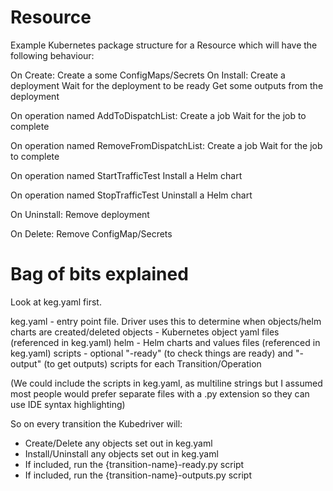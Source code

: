 # Resource
Example Kubernetes package structure for a Resource which will have the following behaviour:

On Create:
    Create a some ConfigMaps/Secrets
On Install:
    Create a deployment
    Wait for the deployment to be ready
    Get some outputs from the deployment

On operation named AddToDispatchList:
    Create a job 
    Wait for the job to complete

On operation named RemoveFromDispatchList:
    Create a job 
    Wait for the job to complete

On operation named StartTrafficTest
    Install a Helm chart

On operation named StopTrafficTest
    Uninstall a Helm chart

On Uninstall:
   Remove deployment

On Delete:
   Remove ConfigMap/Secrets


# Bag of bits explained

Look at keg.yaml first.

keg.yaml - entry point file. Driver uses this to determine when objects/helm charts are created/deleted
objects - Kubernetes object yaml files (referenced in keg.yaml)
helm - Helm charts and values files (referenced in keg.yaml)
scripts - optional "-ready" (to check things are ready) and "-output" (to get outputs) scripts for each Transition/Operation

(We could include the scripts in keg.yaml, as multiline strings but I assumed most people would prefer separate files with a .py extension so they can use IDE syntax highlighting)

So on every transition the Kubedriver will:
- Create/Delete any objects set out in keg.yaml
- Install/Uninstall any objects set out in keg.yaml
- If included, run the {transition-name}-ready.py script
- If included, run the {transition-name}-outputs.py script